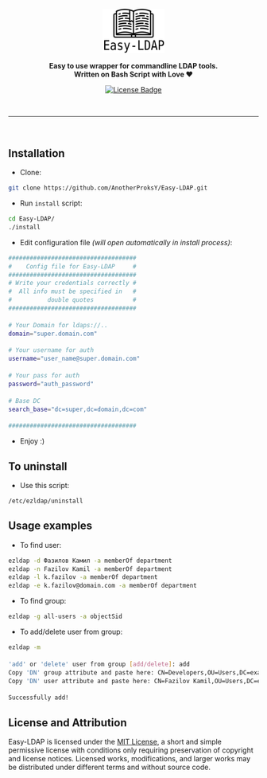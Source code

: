 <p align="center">
    <img width="25%" src="assets/ezldap.svg" alt="Banner">
</p>
<p align="center">
    <b>Easy to use wrapper for commandline LDAP tools.</b><br />
    <b>Written on Bash Script with Love ❤️</b>
</p>
<p align="center">
    <a href="https://github.com/AnotherProksY/Easy-LDAP/blob/dev/LICENSE">
        <img src="https://img.shields.io/badge/License-MIT-green.svg" alt="License Badge">
    </a>
</p>

<br />

---

<br />

## Installation
- Clone:
```bash
git clone https://github.com/AnotherProksY/Easy-LDAP.git
```
- Run `install` script:
```bash
cd Easy-LDAP/
./install
```
- Edit configuration file _(will open automatically in install process)_:
```bash
####################################
#    Config file for Easy-LDAP     #
####################################
# Write your credentials correctly #
#  All info must be specified in   #
#          double quotes           #
####################################

# Your Domain for ldaps://..
domain="super.domain.com"

# Your username for auth
username="user_name@super.domain.com"

# Your pass for auth
password="auth_password"

# Base DC
search_base="dc=super,dc=domain,dc=com"

####################################
```
- Enjoy :)

## To uninstall
- Use this script:
```bash
/etc/ezldap/uninstall
```

## Usage examples
- To find user:
```bash
ezldap -d Фазилов Камил -a memberOf department
ezldap -n Fazilov Kamil -a memberOf department
ezldap -l k.fazilov -a memberOf department
ezldap -e k.fazilov@domain.com -a memberOf department
```
- To find group:
```bash
ezldap -g all-users -a objectSid
```
- To add/delete user from group:
```bash
ezldap -m

'add' or 'delete' user from group [add/delete]: add
Copy 'DN' group attribute and paste here: CN=Developers,OU=Users,DC=example,DC=local                                 
Copy 'DN' user attribute and paste here: CN=Fazilov Kamil,OU=Users,DC=example,DC=local

Successfully add!
```

## License and Attribution

Easy-LDAP is licensed under the [MIT License](https://github.com/AnotherProksY/Easy-LDAP/blob/dev/LICENSE), a short and simple permissive license with conditions only requiring preservation of copyright and license notices.
Licensed works, modifications, and larger works may be distributed under different terms and without source code.
